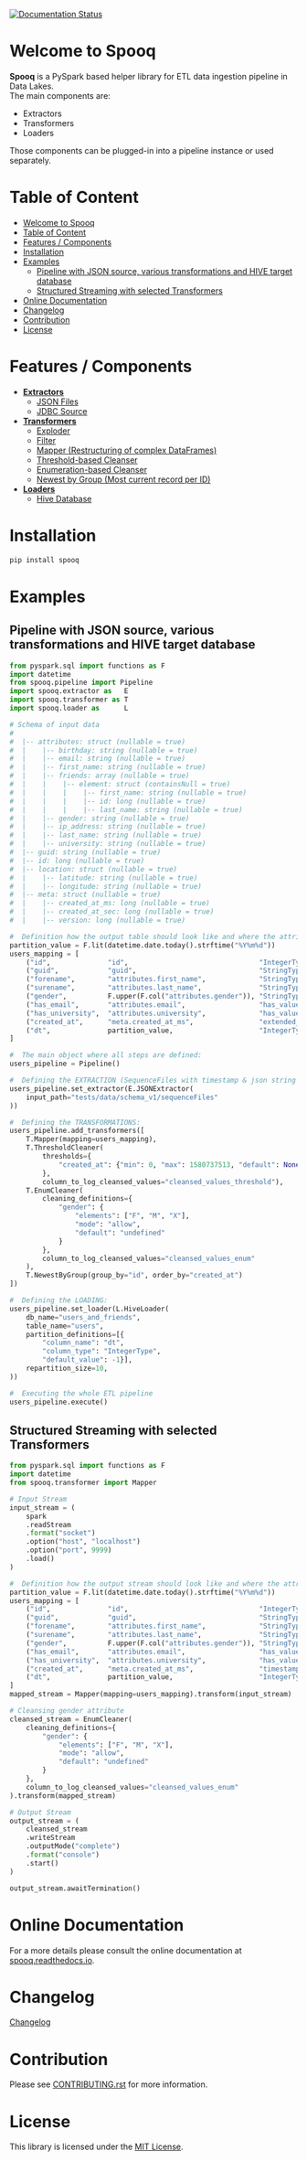 [![Documentation Status](https://readthedocs.org/projects/spooq/badge/?version=latest)](https://spooq.readthedocs.io/en/latest/?badge=latest)

# Welcome to Spooq

**Spooq** is a PySpark based helper library for ETL data ingestion pipeline in Data Lakes.   
The main components are:
* Extractors  
* Transformers  
* Loaders  

Those components can be plugged-in into a pipeline instance or used separately.

# Table of Content

<!-- TOC -->

- [Welcome to Spooq](#welcome-to-spooq)
- [Table of Content](#table-of-content)
- [Features / Components](#features--components)
- [Installation](#installation)
- [Examples](#examples)
    - [Pipeline with JSON source, various transformations and HIVE target database](#pipeline-with-json-source-various-transformations-and-hive-target-database)
    - [Structured Streaming with selected Transformers](#structured-streaming-with-selected-transformers)
- [Online Documentation](#online-documentation)
- [Changelog](#changelog)
- [Contribution](#contribution)
- [License](#license)

<!-- /TOC -->

# Features / Components

* [**Extractors**](https://spooq.readthedocs.io/en/latest/extractor/overview.html)
    * [JSON Files](https://spooq.readthedocs.io/en/latest/extractor/json.html)
    * [JDBC Source](https://spooq.readthedocs.io/en/latest/extractor/jdbc.html)
* [**Transformers**](https://spooq.readthedocs.io/en/latest/transformer/overview.html)
    * [Exploder](https://spooq.readthedocs.io/en/latest/transformer/exploder.html)
    * [Filter](https://spooq.readthedocs.io/en/latest/transformer/sieve.html)
    * [Mapper (Restructuring of complex DataFrames)](https://spooq.readthedocs.io/en/latest/transformer/mapper.html)
    * [Threshold-based Cleanser](https://spooq.readthedocs.io/en/latest/transformer/threshold_cleaner.html)
    * [Enumeration-based Cleanser](https://spooq.readthedocs.io/en/latest/transformer/enum_cleaner.html)
    * [Newest by Group (Most current record per ID)](https://spooq.readthedocs.io/en/latest/transformer/newest_by_group.html)
* [**Loaders**](https://spooq.readthedocs.io/en/latest/loader/overview.html)
    * [Hive Database](https://spooq.readthedocs.io/en/latest/loader/hive_loader.html)

# Installation

```bash
pip install spooq
```

# Examples

## Pipeline with JSON source, various transformations and HIVE target database
```python
from pyspark.sql import functions as F
import datetime
from spooq.pipeline import Pipeline
import spooq.extractor as   E
import spooq.transformer as T
import spooq.loader as      L

# Schema of input data
# 
#  |-- attributes: struct (nullable = true)
#  |    |-- birthday: string (nullable = true)
#  |    |-- email: string (nullable = true)
#  |    |-- first_name: string (nullable = true)
#  |    |-- friends: array (nullable = true)
#  |    |    |-- element: struct (containsNull = true)
#  |    |    |    |-- first_name: string (nullable = true)
#  |    |    |    |-- id: long (nullable = true)
#  |    |    |    |-- last_name: string (nullable = true)
#  |    |-- gender: string (nullable = true)
#  |    |-- ip_address: string (nullable = true)
#  |    |-- last_name: string (nullable = true)
#  |    |-- university: string (nullable = true)
#  |-- guid: string (nullable = true)
#  |-- id: long (nullable = true)
#  |-- location: struct (nullable = true)
#  |    |-- latitude: string (nullable = true)
#  |    |-- longitude: string (nullable = true)
#  |-- meta: struct (nullable = true)
#  |    |-- created_at_ms: long (nullable = true)
#  |    |-- created_at_sec: long (nullable = true)
#  |    |-- version: long (nullable = true)

#  Definition how the output table should look like and where the attributes come from:
partition_value = F.lit(datetime.date.today().strftime("%Y%m%d"))
users_mapping = [
    ("id",              "id",                                "IntegerType"),
    ("guid",            "guid",                              "StringType"),
    ("forename",        "attributes.first_name",             "StringType"),
    ("surename",        "attributes.last_name",              "StringType"),
    ("gender",          F.upper(F.col("attributes.gender")), "StringType"),
    ("has_email",       "attributes.email",                  "has_value"),
    ("has_university",  "attributes.university",             "has_value"),
    ("created_at",      "meta.created_at_ms",                "extended_string_to_timestamp"),
    ("dt",              partition_value,                     "IntegerType"),
]

#  The main object where all steps are defined:
users_pipeline = Pipeline()

#  Defining the EXTRACTION (SequenceFiles with timestamp & json string as bytecode):
users_pipeline.set_extractor(E.JSONExtractor(
    input_path="tests/data/schema_v1/sequenceFiles"
))

#  Defining the TRANSFORMATIONS:
users_pipeline.add_transformers([
    T.Mapper(mapping=users_mapping),
    T.ThresholdCleaner(
        thresholds={
            "created_at": {"min": 0, "max": 1580737513, "default": None}
        },
        column_to_log_cleansed_values="cleansed_values_threshold"),
    T.EnumCleaner(
        cleaning_definitions={
            "gender": {
                "elements": ["F", "M", "X"], 
                "mode": "allow", 
                "default": "undefined"
            }
        },
        column_to_log_cleansed_values="cleansed_values_enum"
    ),
    T.NewestByGroup(group_by="id", order_by="created_at")
])

#  Defining the LOADING:
users_pipeline.set_loader(L.HiveLoader(
    db_name="users_and_friends",
    table_name="users",
    partition_definitions=[{
        "column_name": "dt",
        "column_type": "IntegerType",
        "default_value": -1}],
    repartition_size=10,
))

#  Executing the whole ETL pipeline
users_pipeline.execute()
```

## Structured Streaming with selected Transformers

```python
from pyspark.sql import functions as F
import datetime
from spooq.transformer import Mapper

# Input Stream
input_stream = (
    spark
    .readStream
    .format("socket")
    .option("host", "localhost")
    .option("port", 9999)
    .load()
)

#  Definition how the output stream should look like and where the attributes come from:
partition_value = F.lit(datetime.date.today().strftime("%Y%m%d"))
users_mapping = [
    ("id",              "id",                                "IntegerType"),
    ("guid",            "guid",                              "StringType"),
    ("forename",        "attributes.first_name",             "StringType"),
    ("surename",        "attributes.last_name",              "StringType"),
    ("gender",          F.upper(F.col("attributes.gender")), "StringType"),
    ("has_email",       "attributes.email",                  "has_value"),
    ("has_university",  "attributes.university",             "has_value"),
    ("created_at",      "meta.created_at_ms",                "timestamp_ms_to_s"),
    ("dt",              partition_value,                     "IntegerType"),
]
mapped_stream = Mapper(mapping=users_mapping).transform(input_stream)

# Cleansing gender attribute
cleansed_stream = EnumCleaner(
    cleaning_definitions={
        "gender": {
            "elements": ["F", "M", "X"], 
            "mode": "allow", 
            "default": "undefined"
        }
    },
    column_to_log_cleansed_values="cleansed_values_enum"
).transform(mapped_stream)

# Output Stream
output_stream = (
    cleansed_stream
    .writeStream
    .outputMode("complete")
    .format("console")
    .start()
)

output_stream.awaitTermination()
```

# Online Documentation

For a more details please consult the online documentation at [spooq.readthedocs.io](https://spooq.readthedocs.io/).

# Changelog

[Changelog](https://spooq.readthedocs.io/en/latest/changelog.html)

# Contribution

Please see [CONTRIBUTING.rst](CONTRIBUTING.rst) for more information.

# License

This library is licensed under the [MIT License](!LICENSE).

